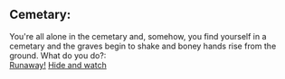 ## Cemetary:  
You're all alone in the cemetary and, somehow, you find yourself in a cemetary and the graves begin to shake and boney hands rise from the ground. What do you do?:  
[Runaway!](runaway.md)
[Hide and watch](hide.md)